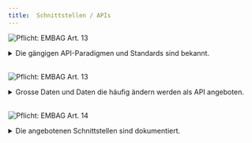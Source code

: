 ```yaml
---
title:  Schnittstellen / APIs
---
```


![Pflicht: EMBAG Art. 13](https://img.shields.io/badge/Pflicht-EMBAG_Art._13-linen)
<details>
<summary>Die gängigen API-Paradigmen und Standards sind bekannt.</summary>
<br/>

Für gewisse Daten gibt es bereits Standards, wie diese als API veröffentlich werden sollen (z.B. OGC für Geodaten oder Abstimmungsdaten als JSON-API).

API (Schnittstelle) kann hier sehr breit aufgefasst werden: vom REST- oder RPC-API, über stabile URLs bis zur Publikation in einem öffentlichen Object-Storage ist alles denkbar.

**Folgefragen**

* Werden gleich/ähnliche Daten bereits von anderen Stellen publiziert?
* Gibt es (in)offizielle Standards, die verwenden werden sollen (z.B. eCH, W3C, OGC)?
* Gibt es in meiner Organisation ein API Management (für API Keys, Caching, Throttling)?
  
</details>
<br/>

![Pflicht: EMBAG Art. 13](https://img.shields.io/badge/Pflicht-EMBAG_Art._13-linen)
<details>
<summary>Grosse Daten und Daten die häufig ändern werden als API angeboten.</summary>
<br/>

Gerade grosse Datenmengen werden sinnvollerweise als API angeboten, so dass Datennutzende einen einfachen und einheitlichen Zugang zu den Daten bekommen. Unter Umständen kann eine Veröffentlichung als Datei-Download **und** Dienst in Betracht gezogen werden, um unterschiedliche Bedürfnisse zu befriedigen. Beispiel: eine Badi-App will die aktuelle Wassertemperatur anzeigen im Gegensatz zu Forschenden die die Wassertemperaturschwankungen der letzten 100 Jahre untersuchen möchten.

**Folgefragen**

* Wie oft werden die Daten aktualisiert?
* Wie oft werden die Daten konsumiert?

</details>
<br/>

![Pflicht: EMBAG Art. 14](https://img.shields.io/badge/Pflicht-EMBAG_Art._14-linen)
<details>
<summary>Die angebotenen Schnittstellen sind dokumentiert.</summary>
<br/>

Um Nutzenden den Einstieg in die Nutzung einer API zu erleichtern, ist eine aktuelle, verständliche Dokumentation sehr wichtig. Zentral ist dabei, dass alle relevanten Endpunkte beschrieben sind, insbesondere die Parameter und die Wertelisten, die erwartet werden.

Für REST-APIs hat sich OpenAPI als Standard etabliert, welches dann von geeigneten Tools direkt unterstützt wird (z.B. Swagger für eine interaktive Web-Dokumentation oder Postman als Desktop-Applikation). Für komplexere APIs ist es von Vorteil direkt Beispiel-Code zu veröffentlichen, wie eine API zu verwenden ist (vergleiche z.B. mit der [API-Dokumentation der Stadt Zürich](https://opendatazurich.github.io/#verf%C3%BCgbare-schnittstellenapis))

**Folgefragen**

* Gibt es eine zentrale Stelle, an der die Dokumentation zugänglich gemacht wird (z.B. Developer Portal)?
* Ist die Dokumentation up-to-date bzw. wer ist dafür verantwortlich?

</details>
